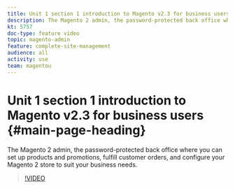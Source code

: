 ```yaml
---
title: Unit 1 section 1 introduction to Magento v2.3 for business users
description: The Magento 2 admin, the password-protected back office where you can set up products and promotions, fulfill customer orders, and configure your Magento 2 store to suit your business needs.
kt: 5757
doc-type: feature video
topic: magento-admin
feature: complete-site-management
audience: all
activity: use
team: magentou
---
```


# Unit 1 section 1 introduction to Magento v2.3 for business users {#main-page-heading}

The Magento 2 admin, the password-protected back office where you can set up products and promotions, fulfill customer orders, and configure your Magento 2 store to suit your business needs.

>[!VIDEO](https://video.tv.adobe.com/v/35942?quality=12&learn=on)